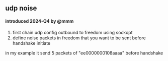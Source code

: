 ## udp noise

#### introduced 2024-Q4 by @mmm
1. first chain udp config outbound to freedom using sockopt
2. define noise packets in freedom that you want to be sent before handshake initiate

in my example it send 5 packets of "ee0000000108aaaa" before handshake
